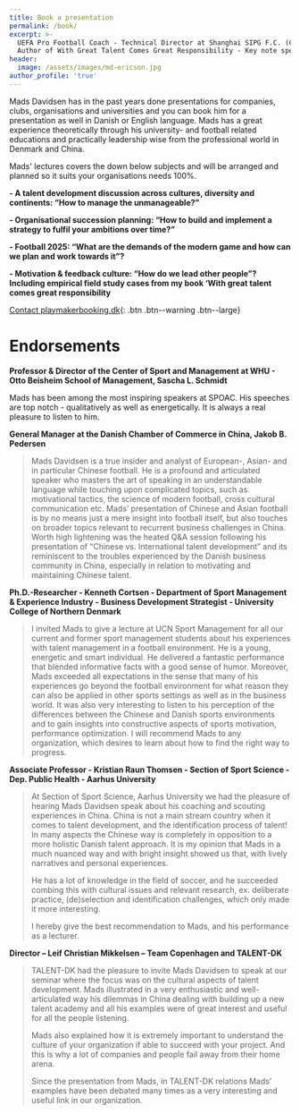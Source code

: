 ```yaml
---
title: Book a presentation
permalink: /book/
excerpt: >-
  UEFA Pro Football Coach - Technical Director at Shanghai SIPG F.C. (China) -
  Author of With Great Talent Comes Great Responsibility - Key note speaker
header:
  image: /assets/images/md-ericson.jpg
author_profile: 'true'
---
```

Mads Davidsen has in the past years done presentations for companies, clubs, organisations and universities and you can book him for a presentation as well in Danish or English language. Mads has a great experience theoretically through his university- and football related educations and practically leadership wise from the professional world in Denmark and China.

Mads' lectures covers the down below subjects and will be arranged and planned so it suits your organisations needs 100%.

**\- A talent development discussion across cultures, diversity and continents: “How to manage the unmanageable?” **

**\- Organisational succession planning: “How to build and implement a strategy to fulfil your ambitions over time?” **

**\- Football 2025: “What are the demands of the modern game and how can we plan and work towards it”? **

**\- Motivation & feedback culture: “How do we lead other people”? Including empirical field study cases from my book ‘With great talent comes great responsibility**

[Contact playmakerbooking.dk](http://www.playmakerbooking.dk/profiler/mads-davidsen/){: .btn .btn--warning .btn--large}

# **Endorsements**

**Professor & Director of the Center of Sport and Management at WHU - Otto Beisheim School of Management, Sascha L. Schmidt**

Mads has been among the most inspiring speakers at SPOAC. His speeches are top notch - qualitatively as well as energetically. It is always a real pleasure to listen to him.

**General Manager at the Danish Chamber of Commerce in China, Jakob B. Pedersen**

> Mads Davidsen is a true insider and analyst of European-, Asian- and in particular Chinese football. He is a profound and articulated speaker who masters the art of speaking in an understandable language while touching upon complicated topics, such as motivational tactics, the science of modern football, cross cultural communication etc. Mads’ presentation of Chinese and Asian football is by no means just a mere insight into football itself, but also touches on broader topics relevant to recurrent business challenges in China. Worth high lightening was the heated Q&A session following his presentation of “Chinese vs. International talent development” and its reminiscent to the troubles experienced by the Danish business community in China, especially in relation to motivating and maintaining Chinese talent.

**Ph.D.-Researcher - Kenneth Cortsen - Department of Sport Management & Experience Industry - Business Development Strategist - University College of Northern Denmark**

> I invited Mads to give a lecture at UCN Sport Management for all our current and former sport management students about his experiences with talent management in a football environment. He is a young, energetic and smart individual. He delivered a fantastic performance that blended informative facts with a good sense of humor. Moreover, Mads exceeded all expectations in the sense that many of his experiences go beyond the football environment for what reason they can also be applied in other sports settings as well as in the business world. It was also very interesting to listen to his perception of the differences between the Chinese and Danish sports environments and to gain insights into constructive aspects of sports motivation, performance optimization. I will recommend Mads to any organization, which desires to learn about how to find the right way to progress.

**Associate Professor - Kristian Raun Thomsen - Section of Sport Science - Dep. Public Health - Aarhus University**

> At Section of Sport Science, Aarhus University we had the pleasure of hearing Mads Davidsen speak about his coaching and scouting experiences in China. China is not a main stream country when it comes to talent development, and the identification process of talent! In many aspects the Chinese way is completely in opposition to a more holistic Danish talent approach. It is my opinion that Mads in a much nuanced way and with bright insight showed us that, with lively narratives and personal experiences.
>
> He has a lot of knowledge in the field of soccer, and he succeeded combing this with cultural issues and relevant research, ex. deliberate practice, (de)selection and identification challenges, which only made it more interesting.
>
> I hereby give the best recommendation to Mads, and his performance as a lecturer.

**Director – Leif Christian Mikkelsen – Team Copenhagen and TALENT-DK**

> TALENT-DK had the pleasure to invite Mads Davidsen to speak at our seminar where the focus was on the cultural aspects of talent development. Mads illustrated in a very enthusiastic and well-articulated way his dilemmas in China dealing with building up a new talent academy and all his examples were of great interest and useful for all the people listening.
>
> Mads also explained how it is extremely important to understand the culture of your organization if able to succeed with your project. And this is why a lot of companies and people fail away from their home arena.
>
> Since the presentation from Mads, in TALENT-DK relations Mads’ examples have been debated many times as a very interesting and useful link in our organization.
